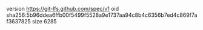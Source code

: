 version https://git-lfs.github.com/spec/v1
oid sha256:5b96ddea6ffb00f5499f5528a9e1737aa94c8b4c6356b7ed4c869f7af3637825
size 6285
